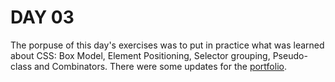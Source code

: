 # DAY 03

The porpuse of this day's exercises was to put in practice what was learned about CSS: Box Model, Element Positioning, Selector grouping, Pseudo-class and Combinators. There were some updates for the [portfolio](https://pauloeliezerg.github.io/).
